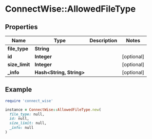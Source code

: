# ConnectWise::AllowedFileType

## Properties

| Name | Type | Description | Notes |
| ---- | ---- | ----------- | ----- |
| **file_type** | **String** |  |  |
| **id** | **Integer** |  | [optional] |
| **size_limit** | **Integer** |  | [optional] |
| **_info** | **Hash&lt;String, String&gt;** |  | [optional] |

## Example

```ruby
require 'connect_wise'

instance = ConnectWise::AllowedFileType.new(
  file_type: null,
  id: null,
  size_limit: null,
  _info: null
)
```

